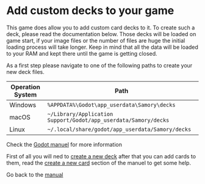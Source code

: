 # Add custom decks to your game

This game does allow you to add custom card decks to it. To create such a deck, please read the documentation below.
Those decks will be loaded on game start, if your image files or the number of files are huge the initial loading process will take
longer. Keep in mind that all the data will be loaded to your RAM and kept there until the game is getting closed.

As a first step please navigate to one of the following paths to create your new deck files.

| Operation System | Path                                                            |
| ---------------- | --------------------------------------------------------------- |
| Windows          | `%APPDATA%\Godot\app_userdata\Samory\decks`                     |
| macOS            | `~/Library/Application Support/Godot/app_userdata/Samory/decks` |
| Linux            | `~/.local/share/godot/app_userdata/Samory/decks`                                                                |

Check the [Godot manuel][godot-file-paths] for more information

First of all you will ned to [create a new deck][create-a-new-deck] after that you can add cards to them, read the [create a new card][create-a-new-card] section
of the manuel to get some help.

Go back to the [manual][manual-entry]

[godot-file-paths]: https://docs.godotengine.org/en/stable/tutorials/io/data_paths.html
[create-a-new-deck]: ./create-custom-deck.md
[create-a-new-card]: ./create-custom-card.md
[manual-entry]: ../../README.md